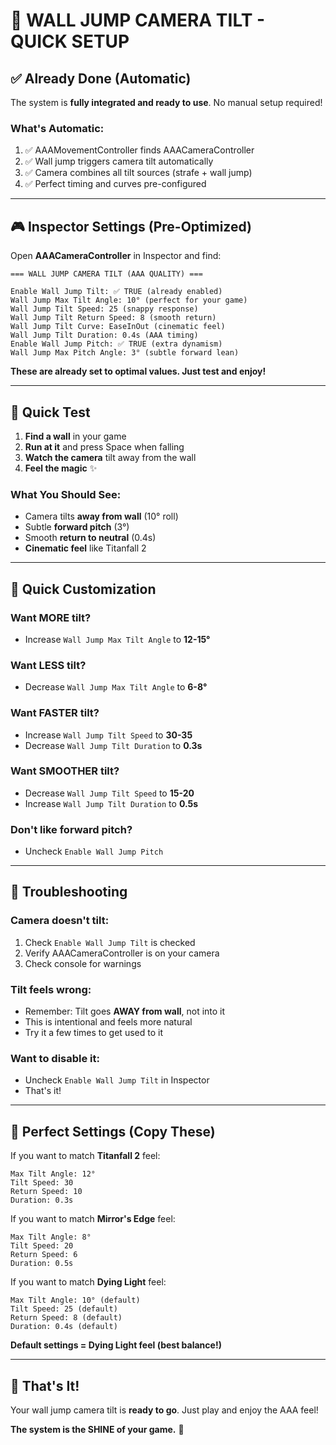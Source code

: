 # 🎥 WALL JUMP CAMERA TILT - QUICK SETUP

## ✅ Already Done (Automatic)

The system is **fully integrated and ready to use**. No manual setup required!

### **What's Automatic**:
1. ✅ AAAMovementController finds AAACameraController
2. ✅ Wall jump triggers camera tilt automatically
3. ✅ Camera combines all tilt sources (strafe + wall jump)
4. ✅ Perfect timing and curves pre-configured

---

## 🎮 Inspector Settings (Pre-Optimized)

Open **AAACameraController** in Inspector and find:

```
=== WALL JUMP CAMERA TILT (AAA QUALITY) ===

Enable Wall Jump Tilt: ✅ TRUE (already enabled)
Wall Jump Max Tilt Angle: 10° (perfect for your game)
Wall Jump Tilt Speed: 25 (snappy response)
Wall Jump Tilt Return Speed: 8 (smooth return)
Wall Jump Tilt Curve: EaseInOut (cinematic feel)
Wall Jump Tilt Duration: 0.4s (AAA timing)
Enable Wall Jump Pitch: ✅ TRUE (extra dynamism)
Wall Jump Max Pitch Angle: 3° (subtle forward lean)
```

**These are already set to optimal values. Just test and enjoy!**

---

## 🧪 Quick Test

1. **Find a wall** in your game
2. **Run at it** and press Space when falling
3. **Watch the camera** tilt away from the wall
4. **Feel the magic** ✨

### **What You Should See**:
- Camera tilts **away from wall** (10° roll)
- Subtle **forward pitch** (3°)
- Smooth **return to neutral** (0.4s)
- **Cinematic feel** like Titanfall 2

---

## 🎨 Quick Customization

### **Want MORE tilt?**
- Increase `Wall Jump Max Tilt Angle` to **12-15°**

### **Want LESS tilt?**
- Decrease `Wall Jump Max Tilt Angle` to **6-8°**

### **Want FASTER tilt?**
- Increase `Wall Jump Tilt Speed` to **30-35**
- Decrease `Wall Jump Tilt Duration` to **0.3s**

### **Want SMOOTHER tilt?**
- Decrease `Wall Jump Tilt Speed` to **15-20**
- Increase `Wall Jump Tilt Duration` to **0.5s**

### **Don't like forward pitch?**
- Uncheck `Enable Wall Jump Pitch`

---

## 🔧 Troubleshooting

### **Camera doesn't tilt**:
1. Check `Enable Wall Jump Tilt` is checked
2. Verify AAACameraController is on your camera
3. Check console for warnings

### **Tilt feels wrong**:
- Remember: Tilt goes **AWAY from wall**, not into it
- This is intentional and feels more natural
- Try it a few times to get used to it

### **Want to disable it**:
- Uncheck `Enable Wall Jump Tilt` in Inspector
- That's it!

---

## 🎯 Perfect Settings (Copy These)

If you want to match **Titanfall 2** feel:
```
Max Tilt Angle: 12°
Tilt Speed: 30
Return Speed: 10
Duration: 0.3s
```

If you want to match **Mirror's Edge** feel:
```
Max Tilt Angle: 8°
Tilt Speed: 20
Return Speed: 6
Duration: 0.5s
```

If you want to match **Dying Light** feel:
```
Max Tilt Angle: 10° (default)
Tilt Speed: 25 (default)
Return Speed: 8 (default)
Duration: 0.4s (default)
```

**Default settings = Dying Light feel (best balance!)**

---

## 🎉 That's It!

Your wall jump camera tilt is **ready to go**. Just play and enjoy the AAA feel!

**The system is the SHINE of your game.** 🌟
